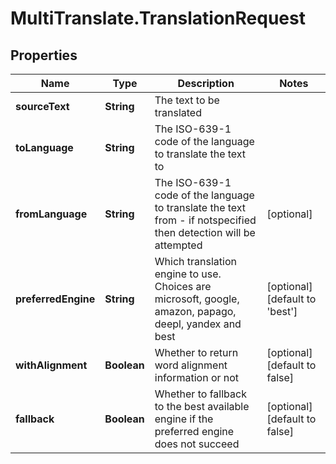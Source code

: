 # MultiTranslate.TranslationRequest

## Properties

Name | Type | Description | Notes
------------ | ------------- | ------------- | -------------
**sourceText** | **String** | The text to be translated | 
**toLanguage** | **String** | The ISO-639-1 code of the language to translate the text to | 
**fromLanguage** | **String** | The ISO-639-1 code of the language to translate the text from - if notspecified then detection will be attempted | [optional] 
**preferredEngine** | **String** | Which translation engine to use. Choices are microsoft, google, amazon, papago, deepl, yandex and best | [optional] [default to &#39;best&#39;]
**withAlignment** | **Boolean** | Whether to return word alignment information or not | [optional] [default to false]
**fallback** | **Boolean** | Whether to fallback to the best available engine if the preferred engine does not succeed | [optional] [default to false]


